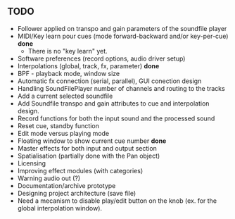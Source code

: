 TODO
----

- Follower applied on transpo and gain parameters of the soundfile player
- MIDI/Key learn pour cues (mode forward-backward and/or key-per-cue) **done**
    - There is no "key learn" yet.
- Software preferences (record options, audio driver setup) 
- Interpolations (global, track, fx, parameter) **done**
- BPF - playback mode, window size
- Automatic fx connection (serial, parallel), GUI conection design
- Handling SoundFilePlayer number of channels and routing to the tracks 
- Add a current selected soundfile
- Add Soundfile transpo and gain attributes to cue and interpolation design.
- Record functions for both the input sound and the processed sound
- Reset cue, standby function
- Edit mode versus playing mode
- Floating window to show current cue number **done**
- Master effects for both input and output section
- Spatialisation (partially done with the Pan object)
- Licensing
- Improving effect modules (with categories)
- Warning audio out (?)
- Documentation/archive prototype
- Designing project architecture (save file)
- Need a mecanism to disable play/edit button on the knob (ex. for the 
global interpolation window).
